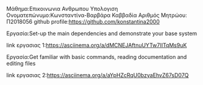 Μάθημα:Επικοινωνια Ανθρωπου Υπολογιση
Ονοματεπώνυμο:Κωνσταντίνα-Βαρβάρα Καββαδία
Αριθμός Μητρώου: Π2018056
github profile:https://github.com/konstantina2000

Εργασία:Set-up the main dependencies and demonstrate your base system

link εργασιας 1:https://asciinema.org/a/dMCNEJAftnuUYTw7IITqMs9uK

Εργασία:Get familiar with basic commands, reading documentation and editing files

link εργασιας 2:https://asciinema.org/a/aYpHZcRqU0bzyaEhvZ67sD07Q

